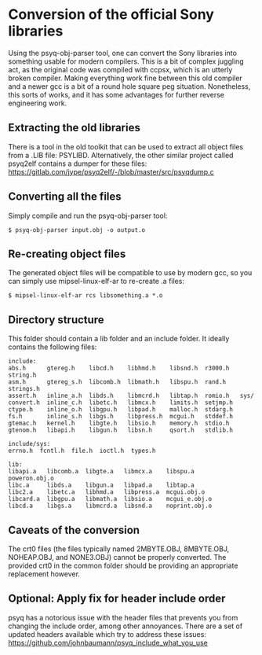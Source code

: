 # Conversion of the official Sony libraries

Using the psyq-obj-parser tool, one can convert the Sony libraries into something usable for modern compilers. This is a bit of complex juggling act, as the original code was compiled with ccpsx, which is an utterly broken compiler. Making everything work fine between this old compiler and a newer gcc is a bit of a round hole square peg situation. Nonetheless, this sorts of works, and it has some advantages for further reverse engineering work.

## Extracting the old libraries

There is a tool in the old toolkit that can be used to extract all object files from a .LIB file: PSYLIBD. Alternatively, the other similar project called psyq2elf contains a dumper for these files: https://gitlab.com/jype/psyq2elf/-/blob/master/src/psyqdump.c

## Converting all the files

Simply compile and run the psyq-obj-parser tool:

```
$ psyq-obj-parser input.obj -o output.o
```

## Re-creating object files

The generated object files will be compatible to use by modern gcc, so you can simply use mipsel-linux-elf-ar to re-create .a files:

```
$ mipsel-linux-elf-ar rcs libsomething.a *.o
```

## Directory structure

This folder should contain a lib folder and an include folder. It ideally contains the following files:

```
include:
abs.h      gtereg.h    libcd.h    libhmd.h    libsnd.h  r3000.h   string.h
asm.h      gtereg_s.h  libcomb.h  libmath.h   libspu.h  rand.h    strings.h
assert.h   inline_a.h  libds.h    libmcrd.h   libtap.h  romio.h   sys/
convert.h  inline_c.h  libetc.h   libmcx.h    limits.h  setjmp.h
ctype.h    inline_o.h  libgpu.h   libpad.h    malloc.h  stdarg.h
fs.h       inline_s.h  libgs.h    libpress.h  mcgui.h   stddef.h
gtemac.h   kernel.h    libgte.h   libsio.h    memory.h  stdio.h
gtenom.h   libapi.h    libgun.h   libsn.h     qsort.h   stdlib.h

include/sys:
errno.h  fcntl.h  file.h  ioctl.h  types.h

lib:
libapi.a   libcomb.a  libgte.a   libmcx.a    libspu.a       poweron.obj.o
libc.a     libds.a    libgun.a   libpad.a    libtap.a
libc2.a    libetc.a   libhmd.a   libpress.a  mcgui.obj.o
libcard.a  libgpu.a   libmath.a  libsio.a    mcgui_e.obj.o
libcd.a    libgs.a    libmcrd.a  libsnd.a    noprint.obj.o
```

## Caveats of the conversion

The crt0 files (the files typically named 2MBYTE.OBJ, 8MBYTE.OBJ, NOHEAP.OBJ, and NONE3.OBJ) cannot be properly converted. The provided crt0 in the common folder should be providing an appropriate replacement however.

## Optional: Apply fix for header include order

psyq has a notorious issue with the header files that prevents you from changing the include order, among other annoyances. There are a set of updated headers available which try to address these issues: https://github.com/johnbaumann/psyq_include_what_you_use
